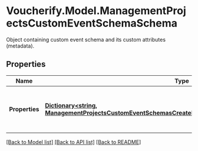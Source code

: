 # Voucherify.Model.ManagementProjectsCustomEventSchemaSchema
Object containing custom event schema and its custom attributes (metadata).

## Properties

Name | Type | Description | Notes
------------ | ------------- | ------------- | -------------
**Properties** | [**Dictionary&lt;string, ManagementProjectsCustomEventSchemasCreateRequestBodySchemaPropertiesEntryValue&gt;**](ManagementProjectsCustomEventSchemasCreateRequestBodySchemaPropertiesEntryValue.md) | Defines custom event custom attributes (metadata). | [optional] 

[[Back to Model list]](../README.md#documentation-for-models) [[Back to API list]](../README.md#documentation-for-api-endpoints) [[Back to README]](../README.md)

